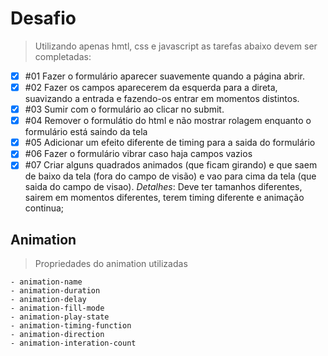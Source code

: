 # Desafio

> Utilizando apenas hmtl, css e javascript as tarefas abaixo devem ser completadas:

- [x] #01 Fazer o formulário aparecer suavemente quando a página abrir.
- [x] #02 Fazer os campos aparecerem da esquerda para a direta, suavizando a entrada e
      fazendo-os entrar em momentos distintos.
- [x] #03 Sumir com o formulário ao clicar no submit.
- [x] #04 Remover o formulátio do html e não mostrar rolagem enquanto o formulário está
      saindo da tela
- [x] #05 Adicionar um efeito diferente de timing para a saida do formulário
- [x] #06 Fazer o formulário vibrar caso haja campos vazios
- [x] #07 Criar alguns quadrados animados (que ficam girando) e que saem de baixo da
      tela (fora do campo de visão) e vao para cima da tela (que saida do campo de
      visao). _Detalhes_: Deve ter tamanhos diferentes, sairem em momentos
      diferentes, terem timing diferente e animação continua;

## Animation

> Propriedades do animation utilizadas

    - animation-name
    - animation-duration
    - animation-delay
    - animation-fill-mode
    - animation-play-state
    - animation-timing-function
    - animation-direction
    - animation-interation-count
